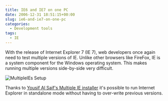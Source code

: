 ```yaml
---
title: IE6 and IE7 on one PC
date: 2006-12-31 18:51:15+00:00
slug: ie6-and-ie7-on-one-pc
categories:
  - Development tools
tags:
  - IE
---
```


With the release of Internet Explorer 7 (IE 7), web developers once again need to test multiple versions of IE. Unlike other browsers like FireFox, IE is a system component for the Windows operating system. This makes running multiple versions side-by-side very difficult.

![MultipleIEs Setup](http://samaxes.appspot.com/images/multiple-ie.png)

Thanks to [Yousif Al Saif's Multiple IE installer](http://tredosoft.com/Multiple_IE) it's possible to run Internet Explorer in standalone mode without having to over-write previous versions.
